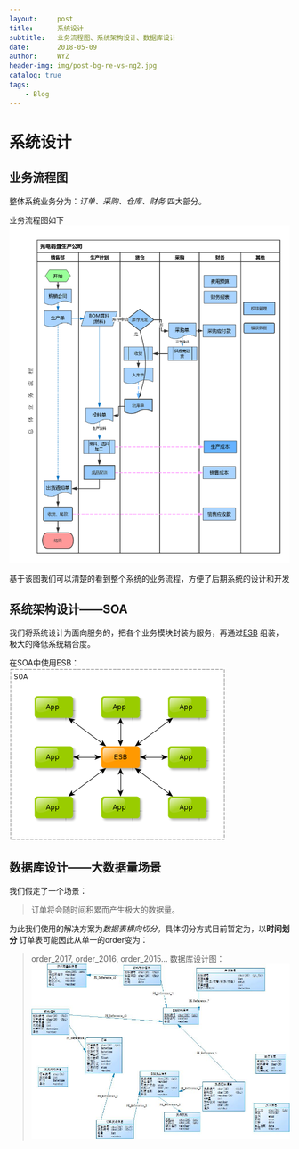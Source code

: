 ```yaml
---
layout:     post
title:      系统设计
subtitle:   业务流程图、系统架构设计、数据库设计
date:       2018-05-09
author:     WYZ
header-img: img/post-bg-re-vs-ng2.jpg
catalog: true
tags:
    - Blog
---
```


# 系统设计

## 业务流程图
整体系统业务分为：*订单、采购、仓库、财务* 四大部分。

业务流程图如下
![业务流程图](img/业务流程图.png "业务流程图（泳道图）")

基于该图我们可以清楚的看到整个系统的业务流程，方便了后期系统的设计和开发

## 系统架构设计——SOA
我们将系统设计为面向服务的，把各个业务模块封装为服务，再通过[ESB](https://en.wikipedia.org/wiki/Enterprise_service_bus)
组装，极大的降低系统耦合度。

在SOA中使用ESB：
![ESB](img/ESB.png "在SOA中使用ESB")

## 数据库设计——大数据量场景
我们假定了一个场景：
> 订单将会随时间积累而产生极大的数据量。

为此我们使用的解决方案为*数据表横向切分*。具体切分方式目前暂定为，以**时间划分** 订单表可能因此从单一的order变为：
> order_2017, order_2016, order_2015...
数据库设计图：
![ER图](img/DB.jpg "数据库设计图")
